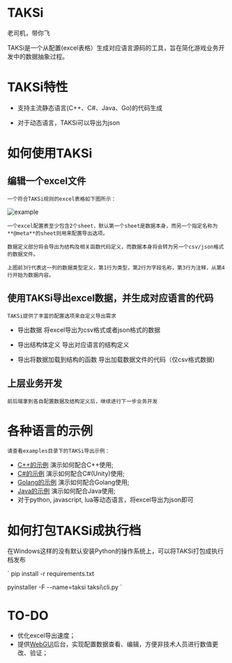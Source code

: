 # TAKSi

老司机，带你飞

TAKSi是一个从配置(excel表格）生成对应语言源码的工具，旨在简化游戏业务开发中的数据抽象过程。


# TAKSi特性

* 支持主流静态语言(C++、C#、Java、Go)的代码生成

* 对于动态语言，TAKSi可以导出为json


# 如何使用TAKSi

## 编辑一个excel文件

    一个符合TAKSi规则的excel表格如下图所示：

![example](doc/img1.png)

    一个excel配置表至少包含2个sheet，默认第一个sheet是数据本身，而另一个指定名称为**@meta**的sheet则用来配置导出选项。

    数据定义部分将会导出为结构及相关函数代码定义，而数据本身将会转为另一个csv/json格式的数据文件。

    上图前3行代表这一列的数据类型定义，第1行为类型，第2行为字段名称，第3行为注释，从第4行开始为数据内容。


## 使用TAKSi导出excel数据，并生成对应语言的代码
    
    TAKSi提供了丰富的配置选项来自定义导出需求
    
    
* 导出数据
    将excel导出为csv格式或者json格式的数据

* 导出结构体定义
    导出对应语言的结构定义

* 导出将数据加载到结构的函数
    导出加载数据文件的代码（仅csv格式数据)
    
## 上层业务开发

    前后端拿到各自配置数据及结构定义后，继续进行下一步业务开发

# 各种语言的示例

    请查看examples目录下的TAKSi导出示例：

* [C++的示例](examples/Cpp) 演示如何配合C++使用;
* [C#的示例](examples/CSharp) 演示如何配合C#(Unity)使用;
* [Golang的示例](examples/Go) 演示如何配合Golang使用;
* [Java的示例](examples/Java) 演示如何配合Java使用;
* 对于python, javascript, lua等动态语言，将excel导出为json即可


# 如何打包TAKSi成执行档

在Windows这样的没有默认安装Python的操作系统上，可以将TAKSi打包成执行档发布

`
pip install -r requirements.txt

pyinstaller -F --name=taksi taksi\cli.py
`

# TO-DO

* 优化excel导出速度；
* 提供[WebGUI](https://adminlte.io/preview)后台，实现配置数据查看、编辑，方便非技术人员进行数值更改、验证；
